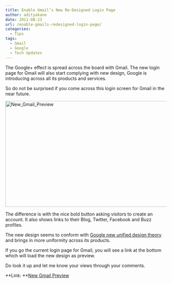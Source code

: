 ```yaml
---
title: Enable Gmail’s New Re-Designed Login Page
author: adityakane
date: 2011-08-23
url: /enable-gmails-redesigned-login-page/
categories:
  - Tips
tags:
  - Gmail
  - Google
  - Tech Updates
---
```

The Google+ effect is spread across the board with Gmail. The new login page for Gmail will also start complying with new design, Google is introducing across all its products and services.

So do not be surprised if you come across this login screen for Gmail in the near future.

[<img class="wp-image-51298" style="padding-left: 0px;padding-right: 0px;padding-top: 0px;border: 0px" src="http://cdn.devilsworkshop.org/files/2011/08/New_Gmail_Preview_thumb.png" alt="New_Gmail_Preview" width="570" height="331" border="0" />][1]

The difference is with the nice bold button asking visitors to create an account. It also shows links to their Blog, Twitter, Facebook and Buzz profiles.

The new design seems to conform with [Google new unified design theory][2] and brings in more uniformity across its products.

If you go the current login page for Gmail, you will see a link at the bottom which will load the new design as preview.

Do look it up and let me know your views through your comments.

**Link: **<a href="https://www.google.com/accounts/ServiceLogin?service=mail&passive=true&rm=false&continue=http%3A%2F%2Fmail.google.com%2Fmail%2F%3Fui%3Dhtml%26zy%3Dl&bsv=llya694le36z&scc=1&ltmpl=default&ltmplcache=2&from=login" onclick="_gaq.push(['_trackEvent', 'outbound-article', 'https://www.google.com/accounts/ServiceLogin?service=mail&passive=true&rm=false&continue=http%3A%2F%2Fmail.google.com%2Fmail%2F%3Fui%3Dhtml%26zy%3Dl&bsv=llya694le36z&scc=1&ltmpl=default&ltmplcache=2&from=login', 'New Gmail Preview']);" >New Gmail Preview</a>

 [1]: http://cdn.devilsworkshop.org/files/2011/08/New_Gmail_Preview.png
 [2]: http://devilsworkshop.org/googles-unified-design-theory/
